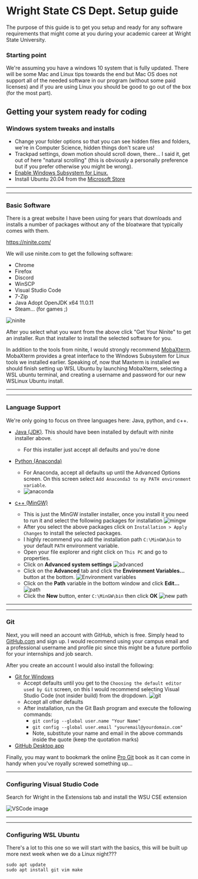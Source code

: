 # Wright State CS Dept. Setup guide

The purpose of this guide is to get you setup and ready for any software 
requirements that might come at you during your academic career at Wright 
State University.

### Starting point
We're assuming you have a windows 10 system that is fully updated.  There 
will be some Mac and Linux tips towards the end but Mac OS does not support
all of the needed software in our program (without some paid licenses) and if
you are using Linux you should be good to go out of the box (for the most part).

## Getting your system ready for coding

### Windows system tweaks and installs
* Change your folder options so that you can see hidden files and folders, 
  we're in Computer Science, hidden things don't scare us!
* Trackpad settings, down motion should scroll down, there... I said it, get out
  of here "natural scrolling" (this is obviously a personally preference but if you 
  prefer otherwise you might be wrong).
* [Enable Windows Subsystem for Linux.](https://docs.microsoft.com/en-us/windows/wsl/install-win10)
* Install Ubuntu 20.04 from the [Microsoft Store](https://aka.ms/wslstore) 

---
---

### Basic Software
There is a great website I have been using for years that downloads and installs
a number of packages without any of the bloatware that typically comes with them.

https://ninite.com/

We will use ninite.com to get the following software:
* Chrome
* Firefox
* Discord
* WinSCP
* Visual Studio Code
* 7-Zip
* Java Adopt OpenJDK x64 11.0.11
* Steam... (for games ;)

![ninite](images/ninite-lite.png)

After you select what you want from the above click "Get Your Ninite" to get 
an installer.  Run that installer to install the selected software for you.

In addition to the tools from ninite, I would strongly recommend [MobaXterm](https://mobaxterm.mobatek.net/download.html).
MobaXterm provides a great interface to the Windows Subsystem for Linux tools
we installed earlier.  Speaking of, now that Maxterm is installed we should 
finish setting up WSL Ubuntu by launching MobaXterm, selecting a WSL ubuntu
terminal, and creating a username and password for our new WSLinux Ubuntu 
install.

---
---

### Language Support
We're only going to focus on three languages here: Java, python, and c++.

* [Java (JDK)](https://adoptopenjdk.net/?variant=openjdk14&jvmVariant=hotspot).  This should have been installed by default with ninite installer above.
  * For this installer just accept all defaults and you're done

* [Python (Anaconda)](https://repo.anaconda.com/archive/Anaconda3-2020.07-Windows-x86_64.exe)
  * For Anaconda, accept all defaults up until the Advanced Options screen.  On this screen select `Add Anaconda3 to my PATH environment variable`.
  * ![anaconda](images/anaconda.png) 

* [c++ (MinGW)](https://osdn.net/projects/mingw/releases/p15522)
  * This is just the MinGW installer installer, once you install it you need to run it and select the following packages for installation
    ![mingw](images/mingw.png)
  * After you select the above packages click on `Installation > Apply Changes` to install the selected packages.
  * I highly recommend you add the installation path `C:\MinGW\bin` to your default `PATH` environment variable.
  * Open your file explorer and right click on `This PC` and go to properties.
  * Click on **Advanced system settings**
  ![advanced](images/properties.png)
  * Click on the **Advanced** tab and click the **Environment Variables...** button at the bottom.
  ![Environment variables](images/env.png)
  * Click on the **Path** variable in the bottom window and click **Edit...**
  ![path](images/path.png)
  * Click the **New** button, enter `C:\MinGW\bin` then click **OK**
  ![new path](images/newpath.png)

---
---

### Git
Next, you will need an account with GitHub, which is free.  Simply head to 
[GitHub.com](https://github.com/) and sign up.  I would recommend using your 
campus email and a professional username and profile pic since this might be a
future portfolio for your internships and job search.

After you create an account I would also install the following:

* [Git for Windows](https://git-scm.com/download/win)
  * Accept defaults until you get to the `Choosing the default editor used by Git` screen, on this I would recommend selecting Visual Studio Code (not insider build) from the dropdown.
  ![git](images/git.png)
  * Accept all other defaults
  * After installation, run the Git Bash program and execute the following commands:
    * `git config --global user.name "Your Name"`
    * `git config --global user.email "youremail@yourdomain.com"`
    * Note, substitute your name and email in the above commands inside the quote (keep the quotation marks)
* [GitHub Desktop app](https://desktop.github.com/)

Finally, you may want to bookmark the online [Pro Git](https://git-scm.com/book/en/v2) 
book as it can come in handy when you've royally screwed something up...

---

### Configuring Visual Studio Code
Search for Wright in the Extensions tab and install the WSU CSE extension

![VSCode image](images/vscode.png)

---
---

### Configuring WSL Ubuntu
There's a lot to this one so we will start with the basics, this will be built up more 
next week when we do a Linux night???
```
sudo apt update
sudo apt install git vim make
```
